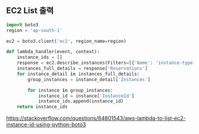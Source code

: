 ## EC2 List 출력

```python
import boto3
region = 'ap-south-1'

ec2 = boto3.client('ec2', region_name=region)

def lambda_handler(event, context):
    instance_ids = []
    response = ec2.describe_instances(Filters=[{'Name': 'instance-type', 'Values': ["t2.micro", "t3.micro"]}])
    instances_full_details = response['Reservations']
    for instance_detail in instances_full_details:
        group_instances = instance_detail['Instances']

        for instance in group_instances:
            instance_id = instance['InstanceId']
            instance_ids.append(instance_id)
    return instance_ids
```

https://stackoverflow.com/questions/64801543/aws-lambda-to-list-ec2-instance-id-using-python-boto3
